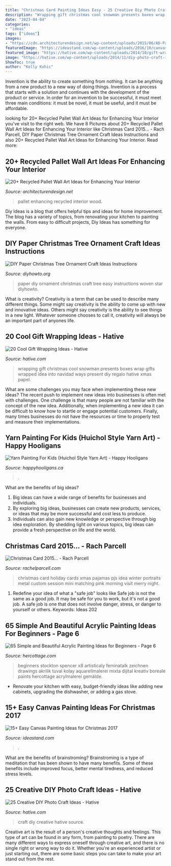 ```yaml
---
title: "Christmas Card Painting Ideas Easy - 25 Creative Diy Photo Craft Ideas"
description: "Wrapping gift christmas cool snowman presents boxes wrap gifts wrapped idea into navidad ways present diy regalo hative xmas papel"
date: "2023-04-04"
categories:
- "ideas"
tags: ["ideas"]
images:
- "https://cdn.architecturendesign.net/wp-content/uploads/2015/06/AD-Pallet-Wall-Art-16.jpg"
featuredImage: "https://ideastand.com/wp-content/uploads/2016/10/canvas-paintings/9-canvas-paintings-for-christmas.jpg"
featured_image: "https://hative.com/wp-content/uploads/2014/10/gift-wrapping-ideas/7-cool-gift-wrapping-ideas.jpg"
image: "https://hative.com/wp-content/uploads/2014/11/diy-photo-craft-ideas/23-diy-photo-craft-ideas.jpg"
ShowToc: true
author: "Kelly Kuhic"
---
```



Invention is the ability to create something from nothing. It can be anything from a new product to a new way of doing things. Invention is a process that starts with a solution and continues with the development of the product or service. In order for an invention to be successful, it must meet three main conditions: it must be novel, it must be useful, and it must be affordable.

	

		
looking for 20+ Recycled Pallet Wall Art Ideas for Enhancing Your Interior you've visit to the right web. We have 8 Pictures about 20+ Recycled Pallet Wall Art Ideas for Enhancing Your Interior like Christmas Card 2015… - Rach Parcell, DIY Paper Christmas Tree Ornament Craft Ideas Instructions and also 20+ Recycled Pallet Wall Art Ideas for Enhancing Your Interior. Read more:
		
    
## 20+ Recycled Pallet Wall Art Ideas For Enhancing Your Interior

<img loading=lazy src="https://cdn.architecturendesign.net/wp-content/uploads/2015/06/AD-Pallet-Wall-Art-16.jpg" onerror="this.onerror=null;this.src='https://tse1.mm.bing.net/th?id=OIP.DOnRNRgOuLXt9IxNSFn-eAHaJ4&amp;pid=15.1';" alt="20+ Recycled Pallet Wall Art Ideas for Enhancing Your Interior">

_Source: architecturendesign.net_

>pallet enhancing recycled interior wood. 

	

Diy Ideas is a blog that offers helpful tips and ideas for home improvement. The blog has a variety of topics, from renovating your kitchen to painting the walls. From easy to difficult projects, Diy Ideas has something for everyone.

    
## DIY Paper Christmas Tree Ornament Craft Ideas Instructions

<img loading=lazy src="http://www.diyhowto.org/wp-content/uploads/DIYHowto-DIY-Paper-Christmas-Tree-Ornament-Craft-Ideas-04.jpg" onerror="this.onerror=null;this.src='https://tse3.mm.bing.net/th?id=OIP.pfTgV49bgKApoTCU75n7QgHaLs&amp;pid=15.1';" alt="DIY Paper Christmas Tree Ornament Craft Ideas Instructions">

_Source: diyhowto.org_

>paper diy ornament christmas craft tree easy instructions woven star diyhowto. 

	

What is creativity?
Creativity is a term that can be used to describe many different things. Some might say creativity is the ability to come up with new and innovative ideas. Others might say creativity is the ability to see things in a new light. Whatever someone chooses to call it, creativity will always be an important part of anyones life.

    
## 20 Cool Gift Wrapping Ideas - Hative

<img loading=lazy src="https://hative.com/wp-content/uploads/2014/10/gift-wrapping-ideas/7-cool-gift-wrapping-ideas.jpg" onerror="this.onerror=null;this.src='https://tse2.mm.bing.net/th?id=OIP.FCGR5qcVwaA-UGUQzGBzGgHaM2&amp;pid=15.1';" alt="20 Cool Gift Wrapping Ideas - Hative">

_Source: hative.com_

>wrapping gift christmas cool snowman presents boxes wrap gifts wrapped idea into navidad ways present diy regalo hative xmas papel. 

	

What are some challenges you may face when implementing these new ideas?
The recent push to implement new ideas into businesses is often met with challenges. One challenge is that many people are not familiar with the concept of the new idea. Additionally, when implementing a new idea it can be difficult to know how to startle or engage potential customers. Finally, many times businesses do not have the resources or time to properly test and measure their implementations.

    
## Yarn Painting For Kids (Huichol Style Yarn Art) - Happy Hooligans

<img loading=lazy src="https://happyhooligans.ca/wp-content/uploads/2020/06/owl-and-flower-art-on-styrofoam-tray-made-with-yarn.jpg" onerror="this.onerror=null;this.src='https://tse2.mm.bing.net/th?id=OIP.TY2_Sd7xuiss_7qX961DsQHaLH&amp;pid=15.1';" alt="Yarn Painting For Kids (Huichol Style Yarn Art) - Happy Hooligans">

_Source: happyhooligans.ca_

>. 

	

What are the benefits of big ideas?
1. Big ideas can have a wide range of benefits for businesses and individuals. 
2. By exploring big ideas, businesses can create new products, services, or ideas that may be more successful and cost less to produce. 
3. Individuals can also gain new knowledge or perspective through big idea exploration. By shedding light on various topics, big ideas can provide a fresh perspective on life and the world.

    
## Christmas Card 2015… - Rach Parcell

<img loading=lazy src="https://sfo2.digitaloceanspaces.com/rachelparcell/2015/12/family-christmas-card-ideas-pjs.jpg" onerror="this.onerror=null;this.src='https://tse2.mm.bing.net/th?id=OIP.1mQLEeQVylOkfylA0wtFmwHaLH&amp;pid=15.1';" alt="Christmas Card 2015… - Rach Parcell">

_Source: rachelparcell.com_

>christmas card holiday cards xmas pajamas pjs idea winter portraits metal custom session mini matching pink morning visit merry night. 

	

1) Redefine your idea of what a "safe job" looks like
Safe job is not the same as a good job. It may be safe for you to work, but it's not a good job. A safe job is one that does not involve danger, stress, or danger to yourself or others. Keywords: Ideas 202
    
## 65 Simple And Beautiful Acrylic Painting Ideas For Beginners - Page 6

<img loading=lazy src="https://www.hercottage.com/wp-content/uploads/2020/03/Simple-and-Beautiful-Acrylic-Painting-Ideas-for-Beginners-67.jpg" onerror="this.onerror=null;this.src='https://tse1.mm.bing.net/th?id=OIP.QUmN0a2lF_FWsb9JfQ1GbgHaJ4&amp;pid=15.1';" alt="65 Simple and Beautiful Acrylic Painting Ideas for Beginners - Page 6">

_Source: hercottage.com_

>beginners stockton spencer x8 artisticaly feminatalk zeichnen drawings akrilik tuval kolay aquarellmalerei mixta dijital kreativ boreale paints hercottage acrylmalerei gemälde. 

	

- Renovate your kitchen with easy, budget-friendly ideas like adding new cabinets, upgrading the dishwasher, or adding a gas stove.

    
## 15+ Easy Canvas Painting Ideas For Christmas 2017

<img loading=lazy src="https://ideastand.com/wp-content/uploads/2016/10/canvas-paintings/9-canvas-paintings-for-christmas.jpg" onerror="this.onerror=null;this.src='https://tse4.mm.bing.net/th?id=OIP.uSiBswElnbKPipNR7xydTAHaPU&amp;pid=15.1';" alt="15+ Easy Canvas Painting Ideas for Christmas 2017">

_Source: ideastand.com_

>. 

	

What are the benefits of brainstroming?
Brainstroming is a type of meditation that has been shown to have many benefits. Some of these benefits include improved focus, better mental tiredness, and reduced stress levels.

    
## 25 Creative DIY Photo Craft Ideas - Hative

<img loading=lazy src="https://hative.com/wp-content/uploads/2014/11/diy-photo-craft-ideas/23-diy-photo-craft-ideas.jpg" onerror="this.onerror=null;this.src='https://tse3.mm.bing.net/th?id=OIP.MgGUXorVUvA4fWyds88K4AHaOl&amp;pid=15.1';" alt="25 Creative DIY Photo Craft Ideas - Hative">

_Source: hative.com_

>craft diy creative hative source. 

	

Creative art is the result of a person's creative thoughts and feelings. This type of art can be found in any form, from painting to poetry. There are many different ways to express oneself through creative art, and there is no single right or wrong way to do it. Whether you're an experienced artist or just starting out, there are some basic steps you can take to make your art stand out from the rest.

